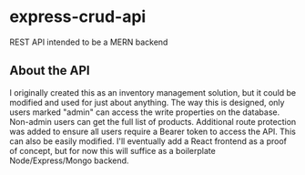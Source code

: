 # express-crud-api
REST API intended to be a MERN backend

## About the API
I originally created this as an inventory management solution, but it could be modified and used for just about anything. The way this is designed, only users marked "admin" can access the write properties on the database. Non-admin users can get the full list of products. Additional route protection was added to ensure all users require a Bearer token to access the API. This can also be easily modified. I'll eventually add a React frontend as a proof of concept, but for now this will suffice as a boilerplate Node/Express/Mongo backend.
